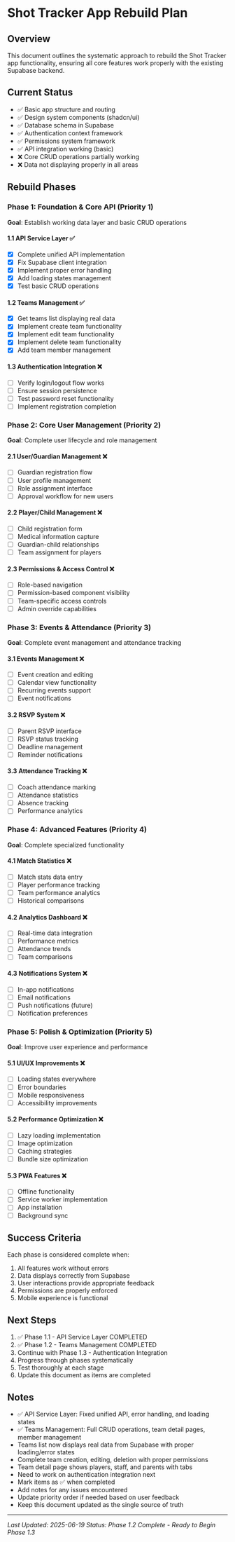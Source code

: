 # Shot Tracker App Rebuild Plan

## Overview
This document outlines the systematic approach to rebuild the Shot Tracker app functionality, ensuring all core features work properly with the existing Supabase backend.

## Current Status
- ✅ Basic app structure and routing
- ✅ Design system components (shadcn/ui)
- ✅ Database schema in Supabase
- ✅ Authentication context framework
- ✅ Permissions system framework
- ✅ API integration working (basic)
- ❌ Core CRUD operations partially working
- ❌ Data not displaying properly in all areas

## Rebuild Phases

### Phase 1: Foundation & Core API (Priority 1)
**Goal**: Establish working data layer and basic CRUD operations

#### 1.1 API Service Layer ✅
- [x] Complete unified API implementation
- [x] Fix Supabase client integration
- [x] Implement proper error handling
- [x] Add loading states management
- [x] Test basic CRUD operations

#### 1.2 Teams Management ✅
- [x] Get teams list displaying real data
- [x] Implement create team functionality
- [x] Implement edit team functionality
- [x] Implement delete team functionality
- [x] Add team member management

#### 1.3 Authentication Integration ❌
- [ ] Verify login/logout flow works
- [ ] Ensure session persistence
- [ ] Test password reset functionality
- [ ] Implement registration completion

### Phase 2: Core User Management (Priority 2)
**Goal**: Complete user lifecycle and role management

#### 2.1 User/Guardian Management ❌
- [ ] Guardian registration flow
- [ ] User profile management
- [ ] Role assignment interface
- [ ] Approval workflow for new users

#### 2.2 Player/Child Management ❌
- [ ] Child registration form
- [ ] Medical information capture
- [ ] Guardian-child relationships
- [ ] Team assignment for players

#### 2.3 Permissions & Access Control ❌
- [ ] Role-based navigation
- [ ] Permission-based component visibility
- [ ] Team-specific access controls
- [ ] Admin override capabilities

### Phase 3: Events & Attendance (Priority 3)
**Goal**: Complete event management and attendance tracking

#### 3.1 Events Management ❌
- [ ] Event creation and editing
- [ ] Calendar view functionality
- [ ] Recurring events support
- [ ] Event notifications

#### 3.2 RSVP System ❌
- [ ] Parent RSVP interface
- [ ] RSVP status tracking
- [ ] Deadline management
- [ ] Reminder notifications

#### 3.3 Attendance Tracking ❌
- [ ] Coach attendance marking
- [ ] Attendance statistics
- [ ] Absence tracking
- [ ] Performance analytics

### Phase 4: Advanced Features (Priority 4)
**Goal**: Complete specialized functionality

#### 4.1 Match Statistics ❌
- [ ] Match stats data entry
- [ ] Player performance tracking
- [ ] Team performance analytics
- [ ] Historical comparisons

#### 4.2 Analytics Dashboard ❌
- [ ] Real-time data integration
- [ ] Performance metrics
- [ ] Attendance trends
- [ ] Team comparisons

#### 4.3 Notifications System ❌
- [ ] In-app notifications
- [ ] Email notifications
- [ ] Push notifications (future)
- [ ] Notification preferences

### Phase 5: Polish & Optimization (Priority 5)
**Goal**: Improve user experience and performance

#### 5.1 UI/UX Improvements ❌
- [ ] Loading states everywhere
- [ ] Error boundaries
- [ ] Mobile responsiveness
- [ ] Accessibility improvements

#### 5.2 Performance Optimization ❌
- [ ] Lazy loading implementation
- [ ] Image optimization
- [ ] Caching strategies
- [ ] Bundle size optimization

#### 5.3 PWA Features ❌
- [ ] Offline functionality
- [ ] Service worker implementation
- [ ] App installation
- [ ] Background sync

## Success Criteria
Each phase is considered complete when:
1. All features work without errors
2. Data displays correctly from Supabase
3. User interactions provide appropriate feedback
4. Permissions are properly enforced
5. Mobile experience is functional

## Next Steps
1. ✅ Phase 1.1 - API Service Layer COMPLETED
2. ✅ Phase 1.2 - Teams Management COMPLETED
3. Continue with Phase 1.3 - Authentication Integration
4. Progress through phases systematically
5. Test thoroughly at each stage
6. Update this document as items are completed

## Notes
- ✅ API Service Layer: Fixed unified API, error handling, and loading states
- ✅ Teams Management: Full CRUD operations, team detail pages, member management
- Teams list now displays real data from Supabase with proper loading/error states
- Complete team creation, editing, deletion with proper permissions
- Team detail page shows players, staff, and parents with tabs
- Need to work on authentication integration next
- Mark items as ✅ when completed
- Add notes for any issues encountered
- Update priority order if needed based on user feedback
- Keep this document updated as the single source of truth

---
*Last Updated: 2025-06-19*
*Status: Phase 1.2 Complete - Ready to Begin Phase 1.3*
